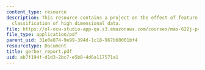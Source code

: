 ```yaml
---
content_type: resource
description: This resource contains a project on the effect of feature selection on
  classification of high dimensional data.
file: https://ol-ocw-studio-app-qa.s3.amazonaws.com/courses/mas-622j-pattern-recognition-and-analysis-fall-2006/ab7f194fd1d32bc7e5b84d6a117571a1_gerber_report.pdf
file_type: application/pdf
parent_uid: 31e0e874-9e99-394d-1c18-967b60001bf4
resourcetype: Document
title: gerber_report.pdf
uid: ab7f194f-d1d3-2bc7-e5b8-4d6a117571a1
---
```

